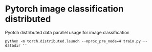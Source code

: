 # Pytorch image classification distributed

Pyotch distributed data parallel usage for image classification

```
python -m torch.distributed.launch --nproc_pre_node=4 train.py --datadir '' 
```